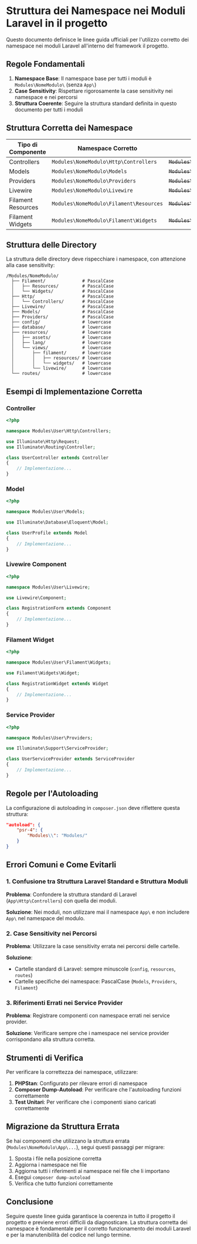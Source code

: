 # Struttura dei Namespace nei Moduli Laravel in il progetto

Questo documento definisce le linee guida ufficiali per l'utilizzo corretto dei namespace nei moduli Laravel all'interno del framework il progetto.

## Regole Fondamentali

1. **Namespace Base**: Il namespace base per tutti i moduli è `Modules\NomeModulo\` (senza `App\`)
2. **Case Sensitivity**: Rispettare rigorosamente la case sensitivity nei namespace e nei percorsi
3. **Struttura Coerente**: Seguire la struttura standard definita in questo documento per tutti i moduli

## Struttura Corretta dei Namespace

| Tipo di Componente | Namespace Corretto | Namespace Errato |
|-------------------|-------------------|------------------|
| Controllers | `Modules\NomeModulo\Http\Controllers` | ~~`Modules\NomeModulo\App\Http\Controllers`~~ |
| Models | `Modules\NomeModulo\Models` | ~~`Modules\NomeModulo\App\Models`~~ |
| Providers | `Modules\NomeModulo\Providers` | ~~`Modules\NomeModulo\App\Providers`~~ |
| Livewire | `Modules\NomeModulo\Livewire` | ~~`Modules\NomeModulo\App\Livewire`~~ |
| Filament Resources | `Modules\NomeModulo\Filament\Resources` | ~~`Modules\NomeModulo\App\Filament\Resources`~~ |
| Filament Widgets | `Modules\NomeModulo\Filament\Widgets` | ~~`Modules\NomeModulo\App\Filament\Widgets`~~ |

## Struttura delle Directory

La struttura delle directory deve rispecchiare i namespace, con attenzione alla case sensitivity:

```
/Modules/NomeModulo/
  ├── Filament/              # PascalCase
  │   ├── Resources/         # PascalCase
  │   └── Widgets/           # PascalCase
  ├── Http/                  # PascalCase
  │   └── Controllers/       # PascalCase
  ├── Livewire/              # PascalCase
  ├── Models/                # PascalCase
  ├── Providers/             # PascalCase
  ├── config/                # lowercase
  ├── database/              # lowercase
  ├── resources/             # lowercase
  │   ├── assets/            # lowercase
  │   ├── lang/              # lowercase
  │   └── views/             # lowercase
  │       ├── filament/      # lowercase
  │       │   ├── resources/ # lowercase
  │       │   └── widgets/   # lowercase
  │       └── livewire/      # lowercase
  └── routes/                # lowercase
```

## Esempi di Implementazione Corretta

### Controller

```php
<?php

namespace Modules\User\Http\Controllers;

use Illuminate\Http\Request;
use Illuminate\Routing\Controller;

class UserController extends Controller
{
    // Implementazione...
}
```

### Model

```php
<?php

namespace Modules\User\Models;

use Illuminate\Database\Eloquent\Model;

class UserProfile extends Model
{
    // Implementazione...
}
```

### Livewire Component

```php
<?php

namespace Modules\User\Livewire;

use Livewire\Component;

class RegistrationForm extends Component
{
    // Implementazione...
}
```

### Filament Widget

```php
<?php

namespace Modules\User\Filament\Widgets;

use Filament\Widgets\Widget;

class RegistrationWidget extends Widget
{
    // Implementazione...
}
```

### Service Provider

```php
<?php

namespace Modules\User\Providers;

use Illuminate\Support\ServiceProvider;

class UserServiceProvider extends ServiceProvider
{
    // Implementazione...
}
```

## Regole per l'Autoloading

La configurazione di autoloading in `composer.json` deve riflettere questa struttura:

```json
"autoload": {
    "psr-4": {
        "Modules\\": "Modules/"
    }
}
```

## Errori Comuni e Come Evitarli

### 1. Confusione tra Struttura Laravel Standard e Struttura Moduli

**Problema**: Confondere la struttura standard di Laravel (`App\Http\Controllers`) con quella dei moduli.

**Soluzione**: Nei moduli, non utilizzare mai il namespace `App\` e non includere `App\` nel namespace del modulo.

### 2. Case Sensitivity nei Percorsi

**Problema**: Utilizzare la case sensitivity errata nei percorsi delle cartelle.

**Soluzione**:
- Cartelle standard di Laravel: sempre minuscole (`config`, `resources`, `routes`)
- Cartelle specifiche dei namespace: PascalCase (`Models`, `Providers`, `Filament`)

### 3. Riferimenti Errati nei Service Provider

**Problema**: Registrare componenti con namespace errati nei service provider.

**Soluzione**: Verificare sempre che i namespace nei service provider corrispondano alla struttura corretta.

## Strumenti di Verifica

Per verificare la correttezza dei namespace, utilizzare:

1. **PHPStan**: Configurato per rilevare errori di namespace
2. **Composer Dump-Autoload**: Per verificare che l'autoloading funzioni correttamente
3. **Test Unitari**: Per verificare che i componenti siano caricati correttamente

## Migrazione da Struttura Errata

Se hai componenti che utilizzano la struttura errata (`Modules\NomeModulo\App\...`), segui questi passaggi per migrare:

1. Sposta i file nella posizione corretta
2. Aggiorna i namespace nei file
3. Aggiorna tutti i riferimenti ai namespace nei file che li importano
4. Esegui `composer dump-autoload`
5. Verifica che tutto funzioni correttamente

## Conclusione

Seguire queste linee guida garantisce la coerenza in tutto il progetto il progetto e previene errori difficili da diagnosticare. La struttura corretta dei namespace è fondamentale per il corretto funzionamento dei moduli Laravel e per la manutenibilità del codice nel lungo termine.
